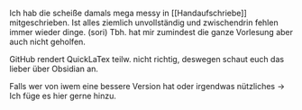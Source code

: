 
Ich hab die scheiße damals mega messy in [[Handaufschriebe]] mitgeschrieben. Ist alles ziemlich unvollständig und zwischendrin fehlen immer wieder dinge. (sori)
Tbh. hat mir zumindest die ganze Vorlesung aber auch nicht geholfen.

GitHub rendert QuickLaTex teilw. nicht richtig, deswegen schaut euch das lieber über Obsidian an.

Falls wer von iwem eine bessere Version hat oder irgendwas nützliches -> Ich füge es hier gerne hinzu.